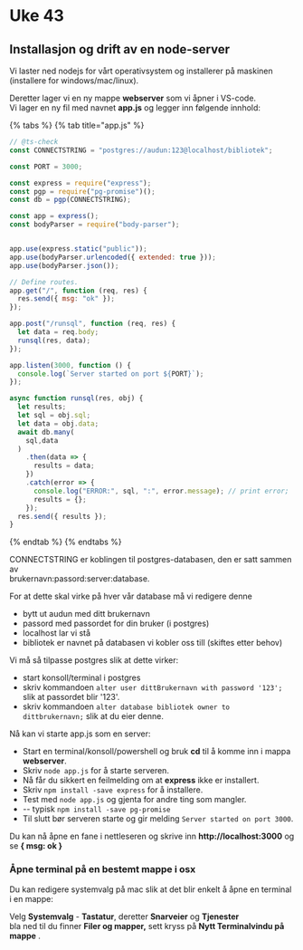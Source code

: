 # Uke 43

## Installasjon og drift av en node-server

Vi laster ned nodejs for vårt operativsystem og installerer på maskinen \(installere for windows/mac/linux\).

Deretter lager vi en ny mappe **webserver** som vi åpner i VS-code.  
Vi lager en ny fil med navnet **app.js** og legger inn følgende innhold:

{% tabs %}
{% tab title="app.js" %}
```javascript
// @ts-check
const CONNECTSTRING = "postgres://audun:123@localhost/bibliotek";

const PORT = 3000;

const express = require("express");
const pgp = require("pg-promise")();
const db = pgp(CONNECTSTRING);

const app = express();
const bodyParser = require("body-parser");


app.use(express.static("public"));
app.use(bodyParser.urlencoded({ extended: true }));
app.use(bodyParser.json());

// Define routes.
app.get("/", function (req, res) {
  res.send({ msg: "ok" });
});

app.post("/runsql", function (req, res) {
  let data = req.body;
  runsql(res, data);
});

app.listen(3000, function () {
  console.log(`Server started on port ${PORT}`);
});

async function runsql(res, obj) {
  let results;
  let sql = obj.sql;
  let data = obj.data;
  await db.many(
    sql,data
  )
    .then(data => {
      results = data;
    })
    .catch(error => {
      console.log("ERROR:", sql, ":", error.message); // print error;
      results = {};
    });
  res.send({ results });
}
```
{% endtab %}
{% endtabs %}

CONNECTSTRING er koblingen til postgres-databasen, den er satt sammen av  
brukernavn:passord:server:database. 

For at dette skal virke på hver vår database må vi redigere denne

* bytt ut audun med ditt brukernavn
* passord med passordet for din bruker \(i postgres\)
* localhost lar vi stå
* bibliotek er navnet på databasen vi kobler oss till \(skiftes etter behov\)

Vi må så tilpasse postgres slik at dette virker:

* start konsoll/terminal i postgres 
* skriv kommandoen `alter user dittBrukernavn with password '123';` slik at passordet blir '123'.
* skriv kommandoen `alter database bibliotek owner to dittbrukernavn;` slik at du eier denne.

Nå kan vi starte app.js som en server:

* Start en terminal/konsoll/powershell og bruk **cd** til å komme inn i mappa **webserver**.
* Skriv `node app.js` for å starte serveren.
* Nå får du sikkert en feilmelding om at **express** ikke er installert.
* Skriv `npm install -save express` for å installere.
* Test med `node app.js` og gjenta for andre ting som mangler.
*  -- typisk `npm install -save pg-promise` 
* Til slutt bør serveren starte og gir melding `Server started on port 3000`.

Du kan nå åpne en fane i nettleseren og skrive inn **http://localhost:3000** og se **{ msg: ok }**

### Åpne terminal på en bestemt mappe i osx

Du kan redigere systemvalg på mac slik at det blir enkelt å åpne en terminal i en mappe:

Velg **Systemvalg** - **Tastatur**, deretter **Snarveier** og **Tjenester**  
bla ned til du finner **Filer og mapper,** sett kryss på **Nytt Terminalvindu på mappe** .



